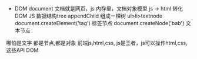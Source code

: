 -  DOM document 文档就是网页，js 内存里，文档对象模型
   js  -> html 转化
   DOM JS 数据结构tree   appendChild 组成一棵树
   ul>li>textnode
   document.createElement('tag')  标签节点
   document.createNode('bab')     文本节点

哪怕是文字 都是节点,都是对象
前端js,html,css, js是王者，js可以操作html,css,这些API DOM